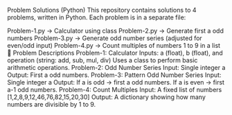Problem Solutions (Python)
This repository contains solutions to 4 problems, written in Python.
Each problem is in a separate file:

Problem-1.py → Calculator using class
Problem-2.py → Generate first a odd numbers
Problem-3.py → Generate odd number series (adjusted for even/odd input)
Problem-4.py → Count multiples of numbers 1 to 9 in a list
📌 Problem Descriptions
Problem-1: Calculator
Inputs: a (float), b (float), and operation (string: add, sub, mul, div)
Uses a class to perform basic arithmetic operations.
Problem-2: Odd Number Series
Input: Single integer a
Output: First a odd numbers.
Problem-3: Pattern Odd Number Series
Input: Single integer a
Output: If a is odd → first a odd numbers.
If a is even → first a-1 odd numbers.
Problem-4: Count Multiples
Input: A fixed list of numbers [1,2,8,9,12,46,76,82,15,20,30]
Output: A dictionary showing how many numbers are divisible by 1 to 9.
